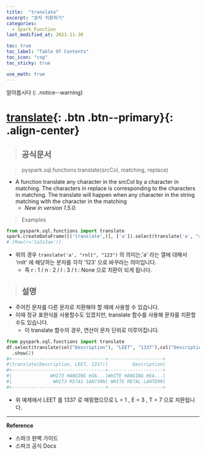 ```yaml
---
title:  "translate"
excerpt: "문자 치환하기"
categories:
  - Spark_Function
last_modified_at: 2021-11-30

toc: true
toc_label: "Table Of Contents"
toc_icon: "cog"
toc_sticky: true

use_math: true
---
```


알아봅시다
{: .notice--warning}

# [translate](#link){: .btn .btn--primary}{: .align-center}

> ## 공식문서

> pyspark.sql.functions.translate(srcCol, matching, replace)

- A function translate any character in the srcCol by a character in matching. The characters in replace is corresponding to the characters in matching. The translate will happen when any character in the string matching with the character in the matching
  - *New in version 1.5.0.*
  

> Examples

```python
from pyspark.sql.functions import translate 
spark.createDataFrame([('translate',)], ['a']).select(translate('a', "rnlt", "123").alias('r')).collect()
# [Row(r='1a2s3ae')]
```

- 위의 경우 `translate('a', "rnlt", "123")` 의 의미는,'a' 라는 열에 대해서 'rnlt' 에 해당하는 문자를 각각 '123' 으로 바꾸라는 의미입니다. 
  - 즉 r : 1 / n : 2 / l : 3 / t : None 으로 치환이 되게 됩니다.

> ## 설명

- 주어진 문자를 다른 문자로 치환해야 할 때에 사용할 수 있습니다. 
- 이때 정규 표현식을 사용할수도 있겠지만, translate 함수를 사용해 문자를 치환할수도 있습니다.
  - 이 translate 함수의 경우, 연산이 문자 단위로 이루어집니다. 


```python
from pyspark.sql.functions import translate
df.select(translate(col("Description"), "LEET", "1337"),col("Description"))\
  .show(2)
#+----------------------------------+--------------------+
#|translate(Description, LEET, 1337)|         Description|
#+----------------------------------+--------------------+
#|              WHI73 HANGING H3A...|WHITE HANGING HEA...|
#|               WHI73 M37A1 1AN73RN| WHITE METAL LANTERN|
#+----------------------------------+--------------------+
```

- 위 예제에서 LEET 를 1337 로 매핑했으므로 L = 1 , E = 3 , T = 7 으로 치환됩니다.



---

**Reference**

- 스파크 완벽 가이드
- 스파크 공식 Docs

